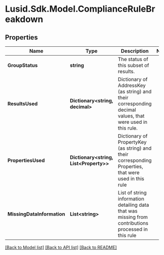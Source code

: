 # Lusid.Sdk.Model.ComplianceRuleBreakdown

## Properties

Name | Type | Description | Notes
------------ | ------------- | ------------- | -------------
**GroupStatus** | **string** | The status of this subset of results. | 
**ResultsUsed** | **Dictionary&lt;string, decimal&gt;** | Dictionary of AddressKey (as string) and their corresponding decimal values, that were used in this rule. | 
**PropertiesUsed** | **Dictionary&lt;string, List&lt;Property&gt;&gt;** | Dictionary of PropertyKey (as string) and their corresponding Properties, that were used in this rule | 
**MissingDataInformation** | **List&lt;string&gt;** | List of string information detailing data that was missing from contributions processed in this rule | 

[[Back to Model list]](../README.md#documentation-for-models) [[Back to API list]](../README.md#documentation-for-api-endpoints) [[Back to README]](../README.md)

